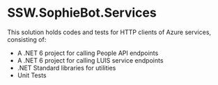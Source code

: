 # SSW.SophieBot.Services

This solution holds codes and tests for HTTP clients of Azure services, consisting of:
- A .NET 6 project for calling People API endpoints
- A .NET 6 project for calling LUIS service endpoints
- .NET Standard libraries for utilities
- Unit Tests